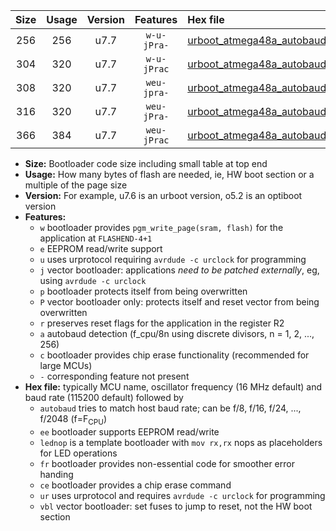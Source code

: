 |Size|Usage|Version|Features|Hex file|
|:-:|:-:|:-:|:-:|:--|
|256|256|u7.7|`w-u-jPra-`|[urboot_atmega48a_autobaud_lednop_ur_vbl.hex](https://raw.githubusercontent.com/stefanrueger/urboot.hex/main/mcus/atmega48a/autobaud/urboot_atmega48a_autobaud_lednop_ur_vbl.hex)|
|304|320|u7.7|`w-u-jPrac`|[urboot_atmega48a_autobaud_lednop_fr_ce_ur_vbl.hex](https://raw.githubusercontent.com/stefanrueger/urboot.hex/main/mcus/atmega48a/autobaud/urboot_atmega48a_autobaud_lednop_fr_ce_ur_vbl.hex)|
|308|320|u7.7|`weu-jpra-`|[urboot_atmega48a_autobaud_ee_lednop_ur_vbl.hex](https://raw.githubusercontent.com/stefanrueger/urboot.hex/main/mcus/atmega48a/autobaud/urboot_atmega48a_autobaud_ee_lednop_ur_vbl.hex)|
|316|320|u7.7|`weu-jPra-`|[urboot_atmega48a_autobaud_ee_ur_vbl.hex](https://raw.githubusercontent.com/stefanrueger/urboot.hex/main/mcus/atmega48a/autobaud/urboot_atmega48a_autobaud_ee_ur_vbl.hex)|
|366|384|u7.7|`weu-jPrac`|[urboot_atmega48a_autobaud_ee_lednop_fr_ce_ur_vbl.hex](https://raw.githubusercontent.com/stefanrueger/urboot.hex/main/mcus/atmega48a/autobaud/urboot_atmega48a_autobaud_ee_lednop_fr_ce_ur_vbl.hex)|

- **Size:** Bootloader code size including small table at top end
- **Usage:** How many bytes of flash are needed, ie, HW boot section or a multiple of the page size
- **Version:** For example, u7.6 is an urboot version, o5.2 is an optiboot version
- **Features:**
  + `w` bootloader provides `pgm_write_page(sram, flash)` for the application at `FLASHEND-4+1`
  + `e` EEPROM read/write support
  + `u` uses urprotocol requiring `avrdude -c urclock` for programming
  + `j` vector bootloader: applications *need to be patched externally*, eg, using `avrdude -c urclock`
  + `p` bootloader protects itself from being overwritten
  + `P` vector bootloader only: protects itself and reset vector from being overwritten
  + `r` preserves reset flags for the application in the register R2
  + `a` autobaud detection (f_cpu/8n using discrete divisors, n = 1, 2, ..., 256)
  + `c` bootloader provides chip erase functionality (recommended for large MCUs)
  + `-` corresponding feature not present
- **Hex file:** typically MCU name, oscillator frequency (16 MHz default) and baud rate (115200 default) followed by
  + `autobaud` tries to match host baud rate; can be f/8, f/16, f/24, ..., f/2048 (f=F<sub>CPU</sub>)
  + `ee` bootloader supports EEPROM read/write
  + `lednop` is a template bootloader with `mov rx,rx` nops as placeholders for LED operations
  + `fr` bootloader provides non-essential code for smoother error handing
  + `ce` bootloader provides a chip erase command
  + `ur` uses urprotocol and requires `avrdude -c urclock` for programming
  + `vbl` vector bootloader: set fuses to jump to reset, not the HW boot section

